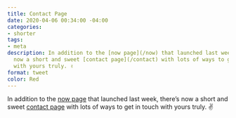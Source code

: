 ```yaml
---
title: Contact Page
date: 2020-04-06 00:34:00 -04:00
categories:
- shorter
tags:
- meta
description: In addition to the [now page](/now) that launched last week, there’s
  now a short and sweet [contact page](/contact) with lots of ways to get in touch
  with yours truly. ✌️
format: tweet
color: Red
---
```


In addition to the [now page](/now) that launched last week, there’s now a short and sweet [contact page](/contact) with lots of ways to get in touch with yours truly. ✌️